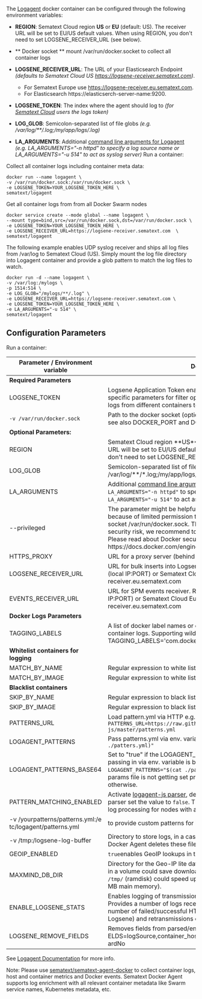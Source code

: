 
The [Logagent](https://sematext.com/logagent) docker container can be configured through the following environment variables:
* **REGION**: Sematext Cloud region **US** or **EU** (default: US). The receiver URL will be set to EU/US default values. When using REGION, you don't need to set LOGSENE_RECEIVER_URL (see below).
* ** Docker socket **  mount /var/run/docker.socket to collect all container logs
* **LOGSENE_RECEIVER_URL**: The URL of your Elasticsearch Endpoint _(defaults to Sematext Cloud US https://logsene-receiver.sematext.com)_. 
  - For Sematext Europe use https://logsene-receiver.eu.sematext.com. 
  - For Elasticsearch https://elasticserch-server-name:9200.
* **LOGSENE_TOKEN**: The index where the agent should log to _(for [Sematext Cloud](https://sematext.com/cloud) users the logs token)_

* **LOG_GLOB**: Semicolon-separated list of file globs _(e.g. /var/log/**/*.log;/my/app/logs/*.log)_
* **LA_ARGUMENTS**: Additional [command line arguments for Logagent](https://sematext.com/docs/logagent/cli-parameters/) _(e.g. LA_ARGUMENTS="-n httpd" to specify a log source name or LA_ARGUMENTS="-u 514" to act as syslog server)_
Run a container:


Collect all container logs including container meta data: 

```
docker run --name logagent \
-v /var/run/docker.sock:/var/run/docker.sock \
-e LOGSENE_TOKEN=YOUR_LOGSENE_TOKEN_HERE \
sematext/logagent
```

Get all container logs from from all Docker Swarm nodes
```
docker service create --mode global --name logagent \
--mount type=bind,src=/var/run/docker.sock,dst=/var/run/docker.sock \
-e LOGSENE_TOKEN=YOUR_LOGSENE_TOKEN_HERE \
-e LOGSENE_RECEIVER_URL=https://logsene-receiver.sematext.com  \
sematext/logagent
```

The following example enables UDP syslog receiver and ships all log files from /var/log to Sematext Cloud (US).
Simply mount the log file directory into Logagent container and provide a glob pattern to match the log files to watch.

```
docker run -d --name logagent \
-v /var/log:/mylogs \
-p 1514:514 \
-e LOG_GLOB="/mylogs/**/.log" \
-e LOGSENE_RECEIVER_URL=https://logsene-receiver.sematext.com \
-e LOGSENE_TOKEN=YOUR_LOGSENE_TOKEN_HERE \
-e LA_ARGUMENTS="-u 514" \
sematext/logagent
```
## Configuration Parameters

<div class="table-responsive">
<table class="mdl-data-table mdl-shadow--2dp" style="white-space: normal;">
<thead>
<tr>
<th>Parameter / Environment variable</th>
<th>Description</th>
</tr>
</thead>
<tbody>
<tr>
<td><strong>Required Parameters</strong></td>
<td></td>
</tr>
<td>LOGSENE_TOKEN</td>
<td>Logsene Application Token enables logging to Logsene, see logging specific parameters for filter options and Log Routing section to route logs from different containers to separate Logsene applications</td>
</tr>
<tr>
<td><code>-v /var/run/docker.sock</code></td>
<td>Path to the docker socket (optional, if dockerd provides TCP on 2375, see also DOCKER_PORT and DOCKER_HOST parameter)</td>
</tr>
<td><strong>Optional Parameters:</strong></td>
<td></td>
</tr>
<tr><td>REGION</td>
  <td>Sematext Cloud region **US** or **EU** (default: US). The receiver URL will be set to EU/US default values. When using REGION, you don't need to set LOGSENE_RECEIVER_URL (see below).
  </td>
</tr>
<tr>
  
<tr><td>LOG_GLOB</td>
  <td>Semicolon-separated list of file globs (e.g. /var/log/**/*.log;/my/app/logs/*.log)</td>
</tr>  
<tr><td>LA_ARGUMENTS</td>
  <td>
    Additional <a href="https://sematext.com/docs/logagent/cli-parameters/">command line arguments for Logagent</a> (e.g. <code>LA_ARGUMENTS="-n httpd"</code> to specify a log source name or <code>LA_ARGUMENTS="-u 514"</code> to act as syslog server)
</td>
</tr>  
Run a container:

<td>--privileged</td>
<td>The parameter might be helpful when Sematext Agent could not start because of limited permission to connect and write to the Docker socket /var/run/docker.sock. The privileged mode is a potential security risk, we recommend to enable the appropriate security. Please read about Docker security: https://docs.docker.com/engine/security/security/</td>
</tr>
<td>HTTPS_PROXY</td>
<td>URL for a proxy server (behind firewalls)</td>
</tr>
<tr>
<td>LOGSENE_RECEIVER_URL</td>
<td>URL for bulk inserts into Logsene. Required for Sematext Enterprise (local IP:PORT) or Sematext Cloud Europe: https://logsene-receiver.eu.sematext.com</td>
</tr>
<td>EVENTS_RECEIVER_URL</td>
<td>URL for SPM events receiver. Required for Sematext Enterprise (local IP:PORT) or Sematext Cloud Europe: https://event-receiver.eu.sematext.com</td>
</tr>
<tr>
<td><strong>Docker Logs Parameters</strong></td>
<td></td>
</tr>
<tr>
<td>TAGGING_LABELS</td>
<td>A list of docker label names or environment variable names to tag container logs. Supporting wildcards e.g. TAGGING_LABELS='com.docker.swarm<em>,com.myapp.</em>'</td>
</tr>
<tr>
<td><strong>Whitelist containers for logging</strong></td>
<td></td>
</tr>
<tr>
<td>MATCH_BY_NAME</td>
<td>Regular expression to white list container names</td>
</tr>
<tr>
<td>MATCH_BY_IMAGE</td>
<td>Regular expression to white list image names</td>
</tr>
<tr>
<td><strong>Blacklist containers</strong></td>
<td></td>
</tr>
<tr>
<td>SKIP_BY_NAME</td>
<td>Regular expression to black list container names</td>
</tr>
<tr>
<td>SKIP_BY_IMAGE</td>
<td>Regular expression to black list image names for logging</td>
</tr>
<tr>
<td>PATTERNS_URL</td>
<td>Load pattern.yml via HTTP e.g. <code>-e PATTERNS_URL=https://raw.githubusercontent.com/sematext/logagent-js/master/patterns.yml</code></td>
</tr>
<tr>
<td>LOGAGENT_PATTERNS</td>
<td>Pass patterns.yml via env. variable e.g. <code>-e LOGAGENT_PATTERNS="$(cat ./patters.yml)"</code></td>
</tr>
<tr>
<td>LOGAGENT_PATTERNS_BASE64</td>
<td>Set to "true" if the LOGAGENT_PATTERNS patterns file you are passing in via env. variable is base64 encoded e.g <code>-e LOGAGENT_PATTERNS="$(cat ./patterns.yml | base64)"</code>. Useful if your params file is not getting set properly due to shell interpretation or otherwise.</td>
</tr>
<tr>
<td>PATTERN_MATCHING_ENABLED</td>
<td>Activate <a href="http://sematext.com/docs/logagent/parser/">logagent-js parser</a>, default value is <code>true</code>. To disable the log parser set the value to <code>false</code>. This could increase the throughput of log processing for nodes with a very high log volume.</td>
</tr>
<tr>
<td style="word-break: break-all;">-v /yourpatterns/patterns.yml:/etc/logagent/patterns.yml</td>
<td>to provide custom patterns for log parsing, see <a href="https://github.com/sematext/logagent-js">logagent-js</a></td>
</tr>
<tr>
<td>-v /tmp:/logsene-log-buffer</td>
<td>Directory to store logs, in a case of a network or service outage. Docker Agent deletes these files after successful transmission.</td>
</tr>
<tr>
<td>GEOIP_ENABLED</td>
<td><code>true</code>enables GeoIP lookups in the log parser, default value: <code>false</code></td>
</tr>
<tr>
<td>MAXMIND_DB_DIR</td>
<td>Directory for the Geo-IP lite database, must end with <code>/</code>. Storing the DB in a volume could save downloads for updates after restarts. Using <code>/tmp/</code> (ramdisk) could speed up Geo-IP lookups (requires add. ~30 MB main memory).</td>
</tr>
<tr>
<td>ENABLE_LOGSENE_STATS</td>
<td>Enables logging of transmission stats to Logsene. Default value 'false'. Provides a number of logs received, a number of logs shipped, number of failed/successful HTTP transmissions (bulk requests to Logsene) and retransmissions of failed requests.</td>
</tr>
<tr>
<td>LOGSENE_REMOVE_FIELDS</td>
<td style="word-break: break-all;">Removes fields from parsed/enriched logs. E.g. LOGSENE_REMOVE_FIELDS=logSource,container_host_name,swarm_node,password,creditCardNo</td>
</tr>
</tbody>
</table>
</div>

See [Logagent Documentation](https://sematext.com/docs/logagent) for more info.

Note: Please use [sematext/sematext-agent-docker](https://hub.docker.com/r/sematext/sematext-agent-docker/) to collect container logs, host and container metrics and Docker events. Sematext Docker Agent supports log enrichment with all relevant container metadata like Swarm service names, Kubernetes metadata, etc. 
